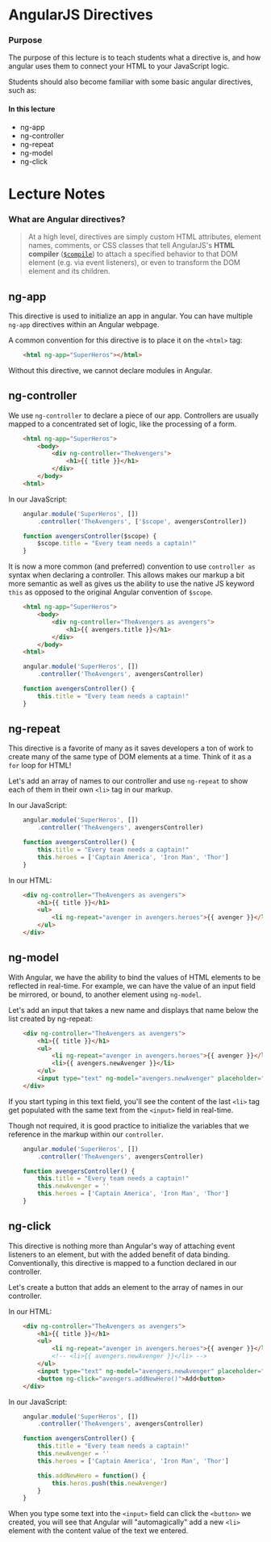 # AngularJS Directives

### Purpose
The purpose of this lecture is to teach students what a directive is, and how angular uses them to connect your HTML to your JavaScript logic.

Students should also become familiar with some basic angular directives, such as:

#### In this lecture
- ng-app
- ng-controller
- ng-repeat
- ng-model
- ng-click

# Lecture Notes

### What are Angular directives?

> At a high level, directives are simply custom HTML attributes, element names, comments, or CSS classes that tell AngularJS's **HTML compiler** ([`$compile`](https://docs.angularjs.org/api/ng/service/$compile)) to attach a specified behavior to that DOM element (e.g. via event listeners), or even to transform the DOM element and its children.

## ng-app

This directive is used to initialize an app in angular. You can have multiple `ng-app` directives within an Angular webpage.

A common convention for this directive is to place it on the `<html>` tag:

```html
    <html ng-app="SuperHeros"></html>
```

Without this directive, we cannot declare modules in Angular.

## ng-controller

We use `ng-controller` to declare a piece of our app. Controllers are usually mapped to a concentrated set of logic, like the processing of a form.

```html
    <html ng-app="SuperHeros">
        <body>
            <div ng-controller="TheAvengers">
                <h1>{{ title }}</h1>
            </div>
        </body>
    <html>
```

In our JavaScript:

```javascript
    angular.module('SuperHeros', [])
        .controller('TheAvengers', ['$scope', avengersController])

    function avengersController($scope) {
        $scope.title = "Every team needs a captain!"
    }
```

It is now a more common (and preferred) convention to use `controller as` syntax when declaring a controller. This allows makes our markup a bit more semantic as well as gives us the ability to use the native JS keyword `this` as opposed to the original Angular convention of `$scope`.

```html
    <html ng-app="SuperHeros">
        <body>
            <div ng-controller="TheAvengers as avengers">
                <h1>{{ avengers.title }}</h1>
            </div>
        </body>
    <html>
```

```javascript
    angular.module('SuperHeros', [])
        .controller('TheAvengers', avengersController)

    function avengersController() {
        this.title = "Every team needs a captain!"
    }
```

## ng-repeat

This directive is a favorite of many as it saves developers a ton of work to create many of the same type of DOM elements at a time. Think of it as a `for` loop for HTML!

Let's add an array of names to our controller and use `ng-repeat` to show each of them in their own `<li>` tag in our markup.

In our JavaScript:

```javascript
    angular.module('SuperHeros', [])
        .controller('TheAvengers', avengersController)

    function avengersController() {
        this.title = "Every team needs a captain!"
        this.heroes = ['Captain America', 'Iron Man', 'Thor']
    }
```

In our HTML:

```html
    <div ng-controller="TheAvengers as avengers">
        <h1>{{ title }}</h1>
        <ul>
            <li ng-repeat="avenger in avengers.heroes">{{ avenger }}</li>
        </ul>
    </div>
```

## ng-model
With Angular, we have the ability to bind the values of HTML elements to be reflected in real-time. For example, we can have the value of an input field be mirrored, or bound, to another element using `ng-model`.

Let's add an input that takes a new name and displays that name below the list created by ng-repeat:

```html
    <div ng-controller="TheAvengers as avengers">
        <h1>{{ title }}</h1>
        <ul>
            <li ng-repeat="avenger in avengers.heroes">{{ avenger }}</li>
            <li>{{ avengers.newAvenger }}</li>
        </ul>
        <input type="text" ng-model="avengers.newAvenger" placeholder="Add your hero!"/>
    </div>
```

If you start typing in this text field, you'll see the content of the last `<li>` tag get populated with the same text from the `<input>` field in real-time.

Though not required, it is good practice to initialize the variables that we reference in the markup within our `controller`.

```javascript
    angular.module('SuperHeros', [])
        .controller('TheAvengers', avengersController)

    function avengersController() {
        this.title = "Every team needs a captain!"
        this.newAvenger = ''
        this.heroes = ['Captain America', 'Iron Man', 'Thor']
    }
```


## ng-click
This directive is nothing more than Angular's way of attaching event listeners to an element, but with the added benefit of data binding. Conventionally, this directive is mapped to a function declared in our controller.

Let's create a button that adds an element to the array of names in our controller.

In our HTML:

```html
    <div ng-controller="TheAvengers as avengers">
        <h1>{{ title }}</h1>
        <ul>
            <li ng-repeat="avenger in avengers.heroes">{{ avenger }}</li>
            <!-- <li>{{ avengers.newAvenger }}</li> -->
        </ul>
        <input type="text" ng-model="avengers.newAvenger" placeholder="Add your hero!"/>
        <button ng-click="avengers.addNewHero()">Add<button>
    </div>
```

In our JavaScript:

```javascript
    angular.module('SuperHeros', [])
        .controller('TheAvengers', avengersController)

    function avengersController() {
        this.title = "Every team needs a captain!"
        this.newAvenger = ''
        this.heroes = ['Captain America', 'Iron Man', 'Thor']

        this.addNewHero = function() {
            this.heros.push(this.newAvenger)
        }
    }
```

When you type some text into the `<input>` field can click the `<button>` we created, you will see that Angular will "automagically" add a new `<li>` element with the content value of the text we entered.
